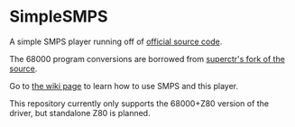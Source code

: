 # SimpleSMPS
A simple SMPS player running off of [official source code](https://hiddenpalace.org/News/Sega_of_Japan_Sound_Documents_and_Source_Code).

The 68000 program conversions are borrowed from [superctr's fork of the source](https://github.com/superctr/SMPS/tree/master).

Go to [the wiki page](https://github.com/MDTravisYT/SimpleSMPS/wiki) to learn how to use SMPS and this player.

This repository currently only supports the 68000+Z80 version of the driver, but standalone Z80 is planned.
